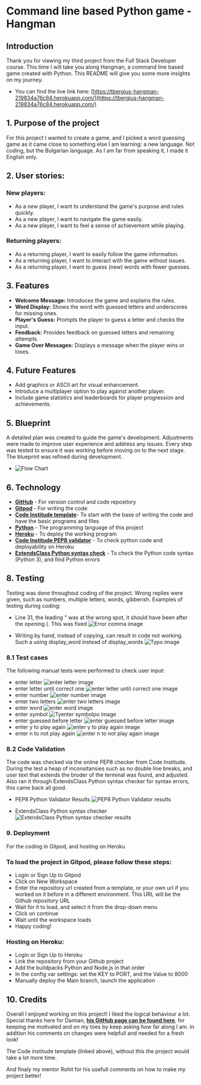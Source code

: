 # Command line based Python game - Hangman

## Introduction
Thank you for viewing my third project from the Full Stack Developer course. This time I will take you along Hangman, a command line based game created with Python.
This README will give you some more insights on my journey.
- You can find the live link here: [https://tbergius-hangman-219834a76c84.herokuapp.com/](https://tbergius-hangman-219834a76c84.herokuapp.com/)
## 1. Purpose of the project
For this project I wanted to create a game, and I picked a word guessing game as it came close to something else I am learning: a new language. Not coding, but the Bulgarian language. As I am far from speaking it, I made it English only. 
## 2. User stories:
### New players:
- As a new player, I want to understand the game's purpose and rules quickly.
- As a new player, I want to navigate the game easily.
- As a new player, I want to feel a sense of achievement while playing.
### Returning players:
- As a returning player, I want to easily follow the game information.
- As a returning player, I want to interact with the game without issues.
- As a returning player, I want to guess (new) words with fewer guesses.

## 3. Features
- **Welcome Message:** Introduces the game and explains the rules.
- **Word Display:** Shows the word with guessed letters and underscores for missing ones.
- **Player's Guess:** Prompts the player to guess a letter and checks the input.
- **Feedback:** Provides feedback on guessed letters and remaining attempts.
- **Game Over Messages:** Displays a message when the player wins or loses.

## 4. Future Features

- Add graphics or ASCII art for visual enhancement.
- Introduce a multiplayer option to play against another player.
- Include game statistics and leaderboards for player progression and achievements.

## 5. Blueprint

A detailed plan was created to guide the game's development. Adjustments were made to improve user experience and address any issues. Every step was tested to ensure it was working before moving on to the next stage. The blueprint was refined during development.

- ![Flow Chart](https://github.com/Tbergius/hangman/blob/main/assets/hangman_bp.png)

## 6. Technology
- [**GitHub**](https://github.com/) - For version control and code repository
- [**Gitpod**](https://gitpod.io/) - For writing the code
- [**Code Institude template**](https://github.com/Code-Institute-Org/python-essentials-template)- To start with the base of writing the code and have the basic programs and files
- [**Python**](https://en.wikipedia.org/wiki/Python_(programming_language)) - The programming language of this project
- [**Heroku**](https://www.heroku.com/) - To deploy the working program
- [**Code Institude PEP8 validator**](https://pep8ci.herokuapp.com/) - To check python code and deployability on Heroku
- [**ExtendsClass Python syntax check**](https://extendsclass.com/python-tester.html) - To check the Python code syntax (Python 3), and find Python errors

## 8. Testing
Testing was done throughout coding of the project. Wrong replies were given, such as numbers, multiple letters, words, gibberish. 
Examples of testing during coding:
- Line 31, the leading " was at the wrong spot, it should have been after the opening (. This was fixed
![Error comma image](https://github.com/Tbergius/hangman/blob/main/assets/wrong_place_comma.png)

- Writing by hand, instead of copying, can result in code not working. Such a using display_word instead of display_words
![Typo image](https://github.com/Tbergius/hangman/blob/main/assets/typo_words.png)

### 8.1 Test cases
The following manual tests were performed to check user input:

- enter letter 
![enter letter image](https://github.com/Tbergius/hangman/blob/main/assets/enter_letter.png)
- enter letter until correct one
![enter letter until correct one image](https://github.com/Tbergius/hangman/blob/main/assets/enter_correct_letter.png)
- enter number
![enter number image](https://github.com/Tbergius/hangman/blob/main/assets/assets/enter_number.png)
- enter two letters
![enter two letters image](https://github.com/Tbergius/hangman/blob/main/assets/enter_two_letters.png)
- enter word
![enter word image](https://github.com/Tbergius/hangman/blob/main/assets/typo_words.png)
- enter symbol
![Tyenter symbolpo image](https://github.com/Tbergius/hangman/blob/main/assets/enter_symbol.png)
- enter guessed before letter
![enter guessed before letter image](https://github.com/Tbergius/hangman/blob/main/assets/enter_guessed_before.png)
- enter y to play again
![enter y to play again image](https://github.com/Tbergius/hangman/blob/main/assets/join_again_yes.png)
- enter n to not play again 
![enter n to not play again image](https://github.com/Tbergius/hangman/blob/main/assets/join_again_no.png)

### 8.2 Code Validation
The code was checked via the online PEP8 checker from Code Institude. During the test a heap of inconsitansies such as no double line breaks, and user text that extends the broder of the terminal was found, and adjusted.
Also ran it through ExtendsClass Python syntax checker for syntax errors, this came back all good.

- PEP8 Python Validator Results
![PEP8 Python Validator results](https://github.com/Tbergius/hangman/blob/main/assets/ci_pep.png)

- ExtendsClass Python syntax checker
![ExtendsClass Python syntax checker results](https://github.com/Tbergius/hangman/blob/main/assets/extendsclass.png)


### 9. Deployment
For the coding in Gitpod, and hosting on Heroku
### To load the project in Gitpod, please follow these steps:

- Login or Sign Up to Gitpod
- Click on New Workspace
- Enter the repository url created from a template, or your own url if you worked on it before in a different environment. This URL will be the Github repository URL
- Wait for it to load, and select it from the drop-down menu
- Click on continue
- Wait until the workspace loads
- Happy coding!

### Hosting on Heroku:
- Login or Sign Up to Heroku
- Link the repository from your Github project
- Add the buildpacks Python and Node.js in that order
- In the config var settings: set the KEY to PORT, and the Value to 8000
- Manually deploy the Main branch, launch the application

## 10. Credits
Overall I enjoyed working on this project! I liked the logical behaviour a lot. 
Special thanks here for Damian, [**his GitHub page can be found here**](https://github.com/DamianGillessen1989), for keeping me motivated and on my toes by keep asking how far along I am. In addition his comments on changes were helpfull and needed for a fresh look!

The Code institude template (linked above), without this the project would take a lot more time.

And finaly my mentor Rohit for his usefull comments on how to make my project better!